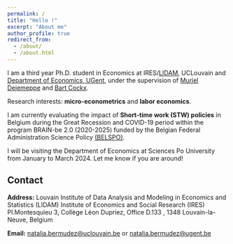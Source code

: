 ```yaml
---
permalink: /
title: "Hello !"
excerpt: "About me"
author_profile: true
redirect_from: 
  - /about/
  - /about.html
---
```


I am a third year Ph.D. student in Economics at IRES/[LIDAM](https://uclouvain.be/en/research-institutes/lidam), UCLouvain and [Department of Economics, UGent](https://www.ugent.be/eb/economics/en/research/laboureconwelfpg), under the supervision of [Muriel Dejemeppe](https://perso.uclouvain.be/muriel.dejemeppe/) and [Bart Cockx](https://sites.google.com/site/bartcockxsite/).
<br />

Research interests: **micro-econometrics** and **labor economics**. <br />

I am currently evaluating the impact of **Short-time work (STW) policies** in Belgium during the Great Recession and COVID-19 period within the program BRAIN-be 2.0 (2020-2025) funded by the Belgian Federal Administration Science Policy [(BELSPO)](https://www.belspo.be/).<br />

I will be visiting the Department of Economics at Sciences Po University from January to March 2024. Let me know if you are around!

## Contact

**Address:** 
Louvain Institute of Data Analysis and Modeling in Economics and Statistics (LIDAM)
Institute of Economics and Social Research (IRES)
Pl.Montesquieu 3, 
Collège Léon Dupriez, 
Office D.133 , 
1348 Louvain-la-Neuve, Belgium  
  
**Email:** natalia.bermudez@uclouvain.be or natalia.bermudez@ugent.be   

